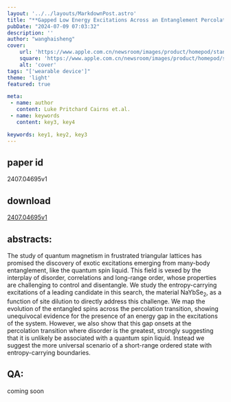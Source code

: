 ```yaml
---
layout: '../../layouts/MarkdownPost.astro'
title: "**Gapped Low Energy Excitations Across an Entanglement Percolation Transition in the Quantum Spin Liquid Candidate NaYbSe$_2$**"
pubDate: "2024-07-09 07:03:32"
description: ''
author: "wanghaisheng"
cover:
    url: 'https://www.apple.com.cn/newsroom/images/product/homepod/standard/Apple-HomePod-hero-230118_big.jpg.large_2x.jpg'
    square: 'https://www.apple.com.cn/newsroom/images/product/homepod/standard/Apple-HomePod-hero-230118_big.jpg.large_2x.jpg'
    alt: 'cover'
tags: "['wearable device']" 
theme: 'light'
featured: true

meta:
 - name: author
   content: Luke Pritchard Cairns et.al.
 - name: keywords
   content: key3, key4

keywords: key1, key2, key3
---
```


## paper id
2407.04695v1
## download
[2407.04695v1](http://arxiv.org/abs/2407.04695v1)
## abstracts:
The study of quantum magnetism in frustrated triangular lattices has promised the discovery of exotic excitations emerging from many-body entanglement, like the quantum spin liquid. This field is vexed by the interplay of disorder, correlations and long-range order, whose properties are challenging to control and disentangle. We study the entropy-carrying excitations of a leading candidate in this search, the material NaYbSe$_2$, as a function of site dilution to directly address this challenge. We map the evolution of the entangled spins across the percolation transition, showing unequivocal evidence for the presence of an energy gap in the excitations of the system. However, we also show that this gap onsets at the percolation transition where disorder is the greatest, strongly suggesting that it is unlikely be associated with a quantum spin liquid. Instead we suggest the more universal scenario of a short-range ordered state with entropy-carrying boundaries.
## QA:
coming soon
